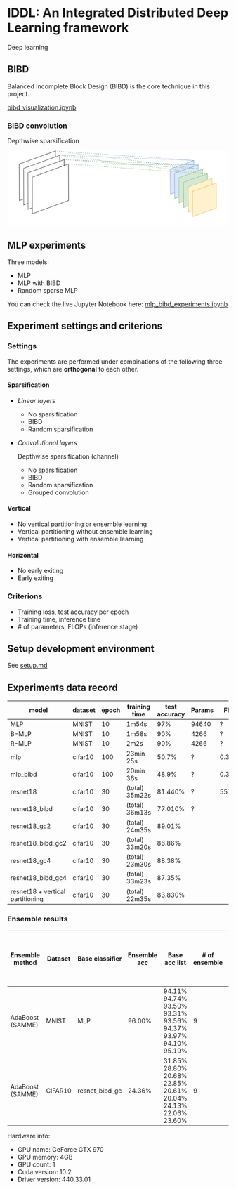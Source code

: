 # IDDL: An Integrated Distributed Deep Learning framework

Deep learning

## BIBD

Balanced Incomplete Block Design (BIBD) is the core technique in this project.

[bibd_visualization.ipynb](https://nbviewer.jupyter.org/github/DerekDick/iid2019-final-project/blob/master/bibd/bibd_visualization.ipynb)

### BIBD convolution

Depthwise sparsification

![BIBD convolution](./figure/bibd_convolution.png)

## MLP experiments

Three models:
- MLP
- MLP with BIBD
- Random sparse MLP

You can check the live Jupyter Notebook here: [mlp_bibd_experiments.ipynb](https://nbviewer.jupyter.org/github/DerekDick/iid2019-final-project/blob/master/mlp/mlp_bibd_experiments.ipynb)

## Experiment settings and criterions

### Settings

The experiments are performed under combinations of the following three settings, which are **orthogonal** to each other.

#### Sparsification

- _Linear layers_

    - No sparsification
    - BIBD
    - Random sparsification

- _Convolutional layers_

    Depthwise sparsification (channel)
    
    - No sparsification
    - BIBD
    - Random sparsification
    - Grouped convolution

#### Vertical

- No vertical partitioning or ensemble learning
- Vertical partitioning without ensemble learning
- Vertical partitioning with ensemble learning

#### Horizontal

- No early exiting
- Early exiting

### Criterions

- Training loss, test accuracy per epoch
- Training time, inference time
- \# of parameters, FLOPs (inference stage)

## Setup development environment

See [setup.md](./setup.md)

## Experiments data record

| model | dataset | epoch | training time | test accuracy | Params | FLOPs |
|---|---|---|---|---|---|---|
| MLP | MNIST | 10 | 1m54s | 97% | 94640 | ? |
| B-MLP | MNIST | 10 | 1m58s | 90% | 4266 | ? |
| R-MLP | MNIST | 10 | 2m2s | 90% | 4266 | ? |
| mlp | cifar10 | 100 | 23min 25s | 50.7% | ? | 0.31M |
| mlp_bibd | cifar10 | 100 | 20min 36s | 48.9% | ? | 0.30M |
| resnet18 | cifar10 | 30 | (total) 35m22s | 81.440% | ? | 557.89M |
| resnet18_bibd | cifar10 | 30 | (total) 36m13s | 77.010% | ? |
| resnet18_gc2 | cifar10 | 30 | (total) 24m35s | 89.01% | | |
| resnet18_bibd_gc2 | cifar10 | 30 | (total) 33m20s | 86.86% | | |
| resnet18_gc4 | cifar10 | 30 | (total) 23m30s | 88.38% | | |
| resnet18_bibd_gc4 | cifar10| 30 | (total) 33m23s | 87.35% | | |
| resnet18 + vertical partitioning | cifar10 | 30 | (total) 22m35s | 83.830% |  |  |

### Ensemble results

| Ensemble method | Dataset | Base classifier | Ensemble acc | Base acc list | # of ensemble | # of epoch <br> (for training single base classifier) |
|---|---|---|---|---|---|---|
| AdaBoost (SAMME) | MNIST | MLP | 96.00% | 94.11%<br>94.74%<br>93.50%<br>93.31%<br>93.56%<br>94.37%<br>93.97%<br>94.10%<br>95.19% | 9 | 1 |
| AdaBoost (SAMME) | CIFAR10 | resnet_bibd_gc | 24.36% | 31.85%<br>28.80%<br>20.68%<br>22.85%<br>20.61%<br>20.04%<br>24.13%<br>22.06%<br>23.60% | 9 | 1 |

Hardware info:
- GPU name: GeForce GTX 970
- GPU memory: 4GB
- GPU count: 1
- Cuda version: 10.2
- Driver version: 440.33.01
